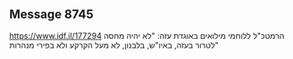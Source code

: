 ## Message 8745

https://www.idf.il/177294
הרמטכ"ל ללוחמי מילואים באוגדת עזה:
"לא יהיה מחסה לטרור בעזה, באיו"ש, בלבנון, לא מעל הקרקע ולא בפירי מנהרות"

